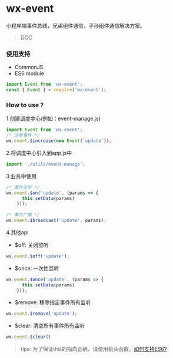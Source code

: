 # wx-event
小程序端事件总线，兄弟组件通信，子孙组件通信解决方案。

> DOC
### 使用支持
- CommonJS
- ES6 module
```javascript
import Event from 'wx-event';
const { Event } = require('wx-event');
```

### How to use ?
1.创建调度中心(例如：event-manage.js)
```javascript
import Event from 'wx-event';
/* 注册事件 */
wx.event.$increase(new Event('update')); 
```
2.将调度中心引入到app.js中
```javascript
import './utils/event-manage';
```
3.业务中使用
```javascript
/* 事件监听 */
wx.event.$on('update', (params => {
      this.setData(params)
    }));
    
/* 事件广播 */ 
wx.event.$broadcast('update', params);  
```
4.其他api
- $off: 关闭监听
```javascript
wx.event.$off('update');
```
- $once: 一次性监听
```javascript
wx.event.$once('update', (params => {
      this.setData(params)
    }));
```
- $remove: 移除指定事件所有监听
```javascript
wx.event.$remove('update');
```
- $clear: 清空所有事件所有监听
```javascript
wx.event.$clear()
```

> tips: 为了保证this的指向正确，请使用箭头函数。[如何支持ES6?](https://www.babeljs.cn/docs/)

